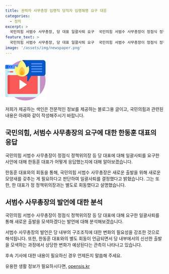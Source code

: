 ```yaml
---
title: 권력자 사무총장 임명직 당직자 임명해명 요구 대응
categories:
  - 정치
excerpt: >
  국민의힘 서범수 사무총장, 당 대표 일괄사퇴 요구  국민의힘 서범수 사무총장이 정점식 정책위의장 등 당 대표 임명권을 가진 당직자에 대해 일괄사퇴를 요구했다. 서 총장은 한동훈 대표와 논의한 뒤 이를 밝히며 새로운 출발을 위해 새롭게 모양새를 갖추는 게 좋겠다고 설명했다. 특히, 한 대표는 친윤계 인사로 움직이며 친한계로부터 사퇴 압박을 받아왔다고 전해졌다.
feature_text: >
  국민의힘 서범수 사무총장, 당 대표 일괄사퇴 요구  국민의힘 서범수 사무총장이 정점식 정책위의장 등 당 대표 임명권을 가진 당직자에 대해 일괄사퇴를 요구했다. 서 총장은 한동훈 대표와 논의한 뒤 이를 밝히며 새로운 출발을 위해 새롭게 모양새를 갖추는 게 좋겠다고 설명했다. 특히, 한 대표는 친윤계 인사로 움직이며 친한계로부터 사퇴 압박을 받아왔다고 전해졌다.
image: '/assets/img/newspaper.png'
---
```


<p><img src="/assets/img/news.png" alt="rentncar 속보" /></p>

<p>저희가 제공하는 색인은 전문적인 정보를 제공하는 블로그용 글이고, 국민의힘과 관련된 내용은 아래와 같이 작성해주시기 바랍니다.</p>

<h2 data-ke-size="size26">국민의힘, 서범수 사무총장의 요구에 대한 한동훈 대표의 응답</h2>

<p>국민의힘 서범수 사무총장이 정점식 정책위의장 등 당 대표에 대해 일괄사퇴를 요구한 사안에 대해 한동훈 대표가 어떻게 응답했는지에 대해 알아보겠습니다.</p>

<p data-ke-size="size16">한동훈 대표와의 회동을 통해, 국민의힘 서범수 사무총장은 새로운 출발을 위해 새로운 모양새를 갖추는 게 필요하다고 판단하여 일괄사퇴를 결정했다고 밝혔습니다. 그는 또한, 한 대표가 정 정책위의장과는 별도로 회동했다고 설명했습니다.</p>

<h2 data-ke-size="size26">서범수 사무총장의 발언에 대한 분석</h2>

<p>국민의힘 서범수 사무총장이 정점식 정책위의장 등 당 대표에 대해 요구한 일괄사퇴를 통해 새로운 출발을 모색하겠다는 발언에 대해 분석해보겠습니다.</p>

<p data-ke-size="size16">서범수 사무총장의 발언은 당 내부의 구조조직에 대한 변화의 필요성을 강조한 것으로 해석됩니다. 또한, 한동훈 대표와의 별도 회동이 언급되면서 당 내부에서의 신선한 출발을 모색하는 과정에서 상당한 변화가 예상된다는 관측이 나타나고 있습니다.</p>

<p>후속 기사에 대한 내용이 필요하신 경우 언제든지 말씀해 주세요.</p>
유용한 생활 정보가 필요하시다면, <a href="https://opensis.kr" rel="dofollow">opensis.kr</a>


